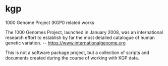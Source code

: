 # kgp
1000 Genome Project (KGP0 related works

The 1000 Genomes Project, launched in January 2008, was an international research effort to establish by far the most detailed catalogue of human genetic variation. -- https://www.internationalgenome.org

This is not a software package project, but a collection of scripts and documents created during the course of working with KGP data.
